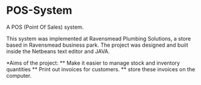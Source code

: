 # POS-System

A POS (Point Of Sales) system.

This system was implemented at Ravensmead Plumbing Solutions, a store based in Ravensmead business park.
The project was designed and buiit inside the Netbeans text editor and JAVA.

*Aims of the project:
** Make it easier to manage stock and inventory quantities
** Print out invoices for customers.
** store these invoices on the computer.
